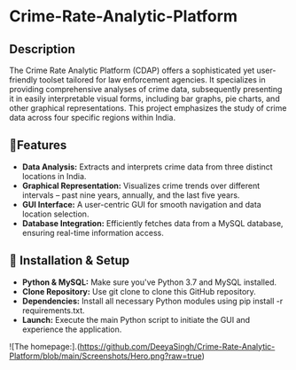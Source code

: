 # Crime-Rate-Analytic-Platform
## Description
The Crime Rate Analytic Platform (CDAP) offers a sophisticated yet user-friendly toolset tailored for law enforcement agencies. It specializes in providing comprehensive analyses of crime data, subsequently presenting it in easily interpretable visual forms, including bar graphs, pie charts, and other graphical representations. This project emphasizes the study of crime data across four specific regions within India.

## 🚀Features
* **Data Analysis:** Extracts and interprets crime data from three distinct locations in India.
* **Graphical Representation:** Visualizes crime trends over different intervals – past nine years, annually, and the last five years.
* **GUI Interface:** A user-centric GUI for smooth navigation and data location selection.
* **Database Integration:** Efficiently fetches data from a MySQL database, ensuring real-time information access.

## 🔧 Installation & Setup
* **Python & MySQL:** Make sure you've Python 3.7 and MySQL installed.
* **Clone Repository:** Use git clone to clone this GitHub repository.
* **Dependencies:** Install all necessary Python modules using pip install -r requirements.txt.
* **Launch:** Execute the main Python script to initiate the GUI and experience the application.

![The homepage:].(https://github.com/DeeyaSingh/Crime-Rate-Analytic-Platform/blob/main/Screenshots/Hero.png?raw=true)
